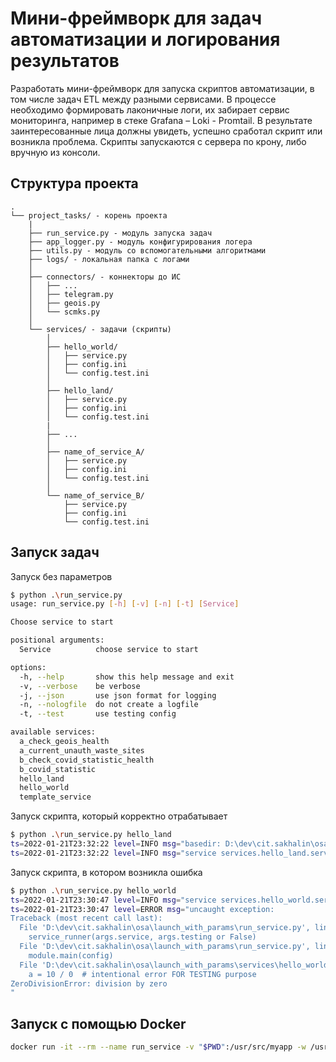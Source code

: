 # Мини-фреймворк для задач автоматизации и логирования результатов

Разработать мини-фреймворк для запуска скриптов автоматизации, в том числе задач ETL между разными сервисами.
В процессе необходимо формировать лаконичные логи, их забирает сервис мониторинга, например в стеке Grafana – Loki - Promtail. В результате заинтересованные лица должны увидеть, успешно сработал скрипт или возникла проблема.
Скрипты запускаются с сервера по крону, либо вручную из консоли.

## Структура проекта

```text
.
└── project_tasks/ - корень проекта
    |
    ├── run_service.py - модуль запуска задач
    ├── app_logger.py - модуль конфигурирования логера
    ├── utils.py - модуль со вспомогательными алгоритмами
    ├── logs/ - локальная папка с логами
    │
    ├── connectors/ - коннекторы до ИС
    │   ├── ...
    │   ├── telegram.py
    │   ├── geois.py
    │   └── scmks.py
    │
    └── services/ - задачи (скрипты)
        │
        ├── hello_world/
        │   ├── service.py
        │   ├── config.ini
        │   └── config.test.ini
        │
        ├── hello_land/
        │   ├── service.py
        │   ├── config.ini
        │   └── config.test.ini
        |
        ├── ...
        │
        ├── name_of_service_A/
        │   ├── service.py
        │   ├── config.ini
        │   └── config.test.ini
        │
        └── name_of_service_B/
            ├── service.py
            ├── config.ini
            └── config.test.ini

```

## Запуск задач

Запуск без параметров

```sh
$ python .\run_service.py
usage: run_service.py [-h] [-v] [-n] [-t] [Service]

Choose service to start

positional arguments:
  Service          choose service to start

options:
  -h, --help       show this help message and exit
  -v, --verbose    be verbose
  -j, --json       use json format for logging
  -n, --nologfile  do not create a logfile
  -t, --test       use testing config

available services:
  a_check_geois_health
  a_current_unauth_waste_sites
  b_check_covid_statistic_health
  b_covid_statistic
  hello_land
  hello_world
  template_service
```

Запуск скрипта, который корректно отрабатывает

```sh
$ python .\run_service.py hello_land
ts=2022-01-21T23:32:22 level=INFO msg="basedir: D:\dev\cit.sakhalin\osa\launch_with_params"
ts=2022-01-21T23:32:22 level=INFO msg="service services.hello_land.service logger.info testing: CONNECTOR TEST STRING"
```

Запуск скрипта, в котором возникла ошибка

```sh
$ python .\run_service.py hello_world
ts=2022-01-21T23:30:47 level=INFO msg="service services.hello_world.service logger.info testing: CONNECTOR TEST STRING"
ts=2022-01-21T23:30:47 level=ERROR msg="uncaught exception:
Traceback (most recent call last):
  File 'D:\dev\cit.sakhalin\osa\launch_with_params\run_service.py', line 76, in main
    service_runner(args.service, args.testing or False)
  File 'D:\dev\cit.sakhalin\osa\launch_with_params\run_service.py', line 27, in service_runner
    module.main(config)
  File 'D:\dev\cit.sakhalin\osa\launch_with_params\services\hello_world\service.py', line 18, in main
    a = 10 / 0  # intentional error FOR TESTING purpose
ZeroDivisionError: division by zero
"
```

## Запуск с помощью Docker

```sh
docker run -it --rm --name run_service -v "$PWD":/usr/src/myapp -w /usr/src/myapp python:3.10.2-slim-buster python run_service.py a_check_geois_health
```
